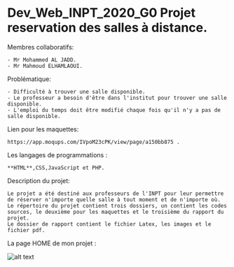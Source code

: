 # Dev_Web_INPT_2020_G0 Projet reservation des salles à distance.

Membres collaboratifs:

    - Mr Mohammed AL JADD.
    - Mr Mahmoud ELHAMLAOUI.

Problématique:
 
    - Difficulté à trouver une salle disponible.
    - Le professeur a besoin d'être dans l'institut pour trouver une salle disponible.
    - L'emploi du temps doit être modifié chaque fois qu'il n'y a pas de salle disponible.
  
Lien pour les maquettes:

    https://app.moqups.com/IVpoM23cPK/view/page/a150bb875 .

Les langages de programmations : 
    
    **HTML**,CSS,JavaScript et PHP.

Description du projet:

    Le projet a été destiné aux professeurs de l'INPT pour leur permettre de réserver n'importe quelle salle à tout moment et de n'importe où.
    Le répertoire du projet contient trois dossiers, un contient les codes sources, le deuxième pour les maquettes et le troisième du rapport du projet.
    Le dossier de rapport contient le fichier Latex, les images et le fichier pdf.
    
 La page HOME de mon projet :
   
   ![alt text](https://github.com/ENSIAS-MEH/Dev_Web_INPT_2020_G0/blob/master/le%20rapport/img/home.PNG)
